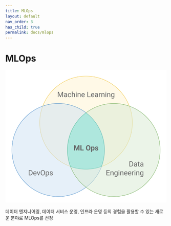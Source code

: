 ```yaml
---
title: MLOps
layout: default
nav_order: 3
has_child: true
permalink: docs/mlops
---
```


# MLOps

![mlops_boundary](/assets/images/references/mlops_0_1.png)

데이터 엔지니어링, 데이터 서비스 운영, 인프라 운영 등의 경험을 활용할 수 있는 새로운 분야로 MLOps를 선정
